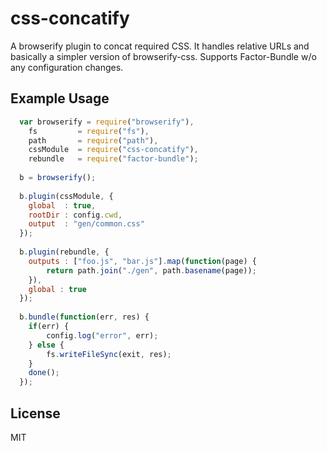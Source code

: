 # css-concatify

A browserify plugin to concat required CSS. It handles relative URLs and basically a simpler version of browserify-css.
Supports Factor-Bundle w/o any configuration changes.

## Example Usage
```javascript
  var browserify = require("browserify"),
    fs         = require("fs"),
    path       = require("path"),
    cssModule  = require("css-concatify"),
    rebundle   = require("factor-bundle");
    
  b = browserify();
  
  b.plugin(cssModule, {
    global  : true,
    rootDir : config.cwd,
    output  : "gen/common.css"
  });
  
  b.plugin(rebundle, {
    outputs : ["foo.js", "bar.js"].map(function(page) {
        return path.join("./gen", path.basename(page));
    }),
    global : true
  });
  
  b.bundle(function(err, res) {
    if(err) {
        config.log("error", err);
    } else {
        fs.writeFileSync(exit, res);
    }
    done();
  });
```
## License

MIT
